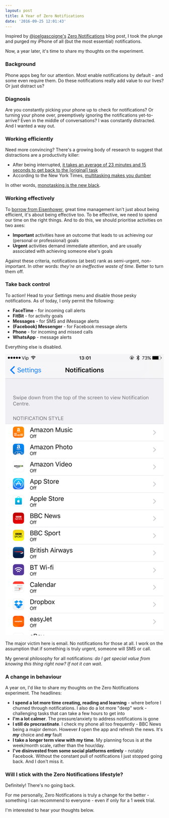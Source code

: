 ```yaml
---
layout: post
title: A Year of Zero Notifications
date: '2016-09-25 12:01:43'
---
```


Inspired by <a href="http://www.twitter.com/joelgascoigne" target="_blank">@joelgascoigne's</a> <a href="http://joel.is/post/39927202947/zero-notifications" target="_blank">Zero Notifications</a> blog post, I took the plunge and purged my iPhone of all (but the most essential) notifications.

Now, a year later, it's time to share my thoughts on the experiment.

### Background

Phone apps beg for our attention. Most enable notifications by default - and some even require them. Do these notifications really add value to our lives? Or just distract us?

### Diagnosis

Are you constantly picking your phone up to check for notifications? Or turning your phone over, preemptively ignoring the notifications yet-to-arrive? Even in the middle of conversations? I was constantly distracted. And I wanted a way out.

### Working efficiently

Need more convincing? There's a growing body of research to suggest that distractions are a productivity killer:

* After being interrupted, <a href="http://lifehacker.com/how-long-it-takes-to-get-back-on-track-after-a-distract-1720708353" target="_blank">it takes an average of 23 minutes and 15 seconds to get back to the [original] task</a>
* According to the New York Times, <a href="http://nyti.ms/1089Qwn" target="_blank">multitasking makes you dumber</a>

In other words, <a href="http://dictionary.cambridge.org/dictionary/english/brown-green-etc-is-the-new-black" target="_blank">monotasking is the new black</a>.

### Working effectively

To <a href="" target="_blank">borrow from Eisenhower</a>, great time management isn't just about being efficient, it's about being effective too. To be effective, we need to spend our time on the right things. And to do this, we should prioritise activities on two axes:

* **Important** activities have an outcome that leads to us achieving our (personal or professional) goals
* **Urgent** activities demand immediate attention, and are usually associated with achieving someone else's goals

Against these criteria, notifications (at best) rank as semi-urgent, non-important. In other words: *they're an ineffective waste of time*. Better to turn them off.

### Take back control

To action! Head to your Settings menu and disable those pesky notifications. As of today, I only permit the following:

* **FaceTime** - for incoming call alerts
* **FitBit** - for activity goals
* **Messages** - for SMS and iMessage alerts
* **(Facebook) Messenger** - for Facebook message alerts
* **Phone** - for incoming and missed calls
* **WhatsApp** - message alerts

Everything else is disabled.

![](/img/posts/the-great-notification-purge.png)

The major victim here is email. No notifications for those at all. I work on the assumption that if something is truly urgent, someone will SMS or call.

My general philosophy for all notifications: *do I get special value from knowing this thing right now? If not it can wait*.

### A change in behaviour 

A year on, I'd like to share my thoughts on the Zero Notifications experiment. The headlines:

* **I spend a lot more time creating, reading and learning** - where before I churned through notifications. I also do a lot more "deep" work - challenging tasks that can take a few hours to get into
* **I'm a lot calmer**. The pressure/anxiety to address notifications is gone
* **I still do procrastinate**. I check my phone all too frequently - BBC News being a major demon. However ***I*** open the app and refresh the news. It's ***my*** choice and ***my*** fault
* **I take a longer term view with my time**. My planning focus is at the week/month scale, rather than the hour/day.
* **I've disinvested from some social platforms entirely** - notably Facebook. Without the constant pull of notifications I just stopped going back. And I don't miss it.

### Will I stick with the Zero Notifications lifestyle?

Definitely! There's no going back.

For me personally, Zero Notifications is truly a change for the better - something I can recommend to everyone - even if only for a 1 week trial.

I'm interested to hear your thoughts below.

